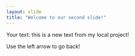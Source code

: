 ```yaml
---
layout: slide
title: "Welcome to our second slide!"
---
```


Your text: this is a new text from my local project!

Use the left arrow to go back!
